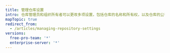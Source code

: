 ```yaml
---
title: 管理仓库设置
intro: 仓库管理员和组织所有者可以更改多项设置，包括仓库的名称和所有权，以及仓库的公有或私有可见性。 他们还可以删除仓库。
mapTopic: true
redirect_from:
  - /articles/managing-repository-settings
versions:
  free-pro-team: '*'
  enterprise-server: '*'
---
```


